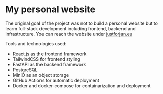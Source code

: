 # My personal website

The original goal of the project was not to build a personal website but to learm full-stack development including frontend, backend and infrastructure. You can reach the website under [justforjan.eu](justforjan.eu)

Tools and technologies used:
- React.js as the frontend framework
- TailwindCSS for frontend styling
- FastAPI as the backend framework
- PostgreSQL 
- MinIO as an object storage
- GitHub Actions for automatic deployment
- Docker and docker-compose for containarization and deployment
